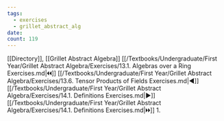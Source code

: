 ```yaml
---
tags:
  - exercises
  - grillet_abstract_alg
date:
count: 119
---
```

[[Directory]], [[Grillet Abstract Algebra]]
[[/Textbooks/Undergraduate/First Year/Grillet Abstract Algebra/Exercises/13.1. Algebras over a Ring Exercises.md|🞀🞀]] [[/Textbooks/Undergraduate/First Year/Grillet Abstract Algebra/Exercises/13.6. Tensor Products of Fields Exercises.md|◀]] [[/Textbooks/Undergraduate/First Year/Grillet Abstract Algebra/Exercises/14.1. Definitions Exercises.md|▶]] [[/Textbooks/Undergraduate/First Year/Grillet Abstract Algebra/Exercises/14.1. Definitions Exercises.md|🞂🞂]]
1. 